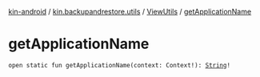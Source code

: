 [kin-android](../../index.md) / [kin.backupandrestore.utils](../index.md) / [ViewUtils](index.md) / [getApplicationName](./get-application-name.md)

# getApplicationName

`open static fun getApplicationName(context: Context!): `[`String`](https://kotlinlang.org/api/latest/jvm/stdlib/kotlin/-string/index.html)`!`